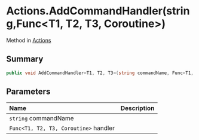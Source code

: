 # Actions.AddCommandHandler(string,Func<T1, T2, T3, Coroutine>)

Method in [Actions](/api/csharp/yarn.unity.actions.md)

## Summary



```csharp
public void AddCommandHandler<T1, T2, T3>(string commandName, Func<T1, T2, T3, Coroutine> handler);
```

## Parameters

|Name|Description|
|:---|:---|
|`string` commandName||
|`Func<T1, T2, T3, Coroutine>` handler||

